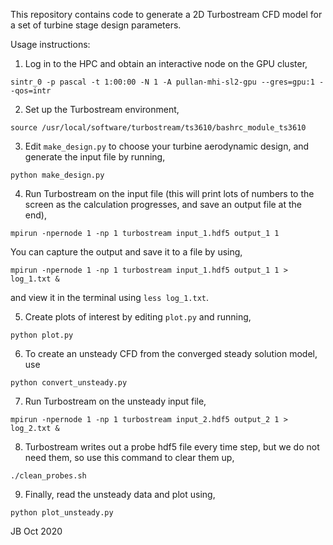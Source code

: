 This repository contains code to generate a 2D Turbostream CFD model for a set
of turbine stage design parameters.

Usage instructions:

1. Log in to the HPC and obtain an interactive node on the GPU cluster,
```
sintr_0 -p pascal -t 1:00:00 -N 1 -A pullan-mhi-sl2-gpu --gres=gpu:1 --qos=intr 
```

2. Set up the Turbostream environment,
```
source /usr/local/software/turbostream/ts3610/bashrc_module_ts3610
```

3. Edit `make_design.py` to choose your turbine aerodynamic design, and generate the input file by running,
```
python make_design.py
```

4. Run Turbostream on the input file (this will print lots of numbers to the
   screen as the calculation progresses, and save an output file at the end),
```
mpirun -npernode 1 -np 1 turbostream input_1.hdf5 output_1 1
```
You can capture the output and save it to a file by using,
```
mpirun -npernode 1 -np 1 turbostream input_1.hdf5 output_1 1 > log_1.txt &
```
and view it in the terminal using `less log_1.txt`.

5. Create plots of interest by editing `plot.py` and running,
```
python plot.py
```

6. To create an unsteady CFD from the converged steady solution model, use
```
python convert_unsteady.py
```

7. Run Turbostream on the unsteady input file,
```
mpirun -npernode 1 -np 1 turbostream input_2.hdf5 output_2 1 > log_2.txt &
```

8. Turbostream writes out a probe hdf5 file every time step, but we do not need them, so use this command to clear them up,
```
./clean_probes.sh
```

9. Finally, read the unsteady data and plot using,
```
python plot_unsteady.py
```

JB Oct 2020
